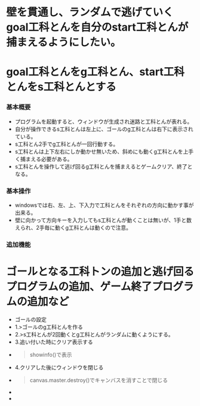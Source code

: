 # 壁を貫通し、ランダムで逃げていくgoal工科とんを自分のstart工科とんが捕まえるようにしたい。
# goal工科とんをg工科とん、start工科とんをs工科とんとする
### 基本概要
- プログラムを起動すると、ウィンドウが生成され迷路と工科とんが表れる。
- 自分が操作できるs工科とんは左上に、ゴールのg工科とんは右下に表示されている。
- s工科とん2手でg工科とんが一回行動する。
- s工科とんは上下左右にしか動かせ無いため、斜めにも動くg工科とんを上手く捕まえる必要がある。
- s工科とんを操作して逃げ回るg工科とんを捕まえるとゲームクリア、終了となる。
### 基本操作
- windowsでは右、左、上、下入力で工科とんをそれぞれの方向に動かす事が出来る。
- 壁に向かって方向キーを入力してもs工科とんが動くことは無いが、1手と数えられ、2手毎に動くg工科とんは動くので注意。
### 追加機能
# ゴールとなる工科トンの追加と逃げ回るプログラムの追加、ゲーム終了プログラムの追加など
- ゴールの設定
- 1.>ゴールのg工科とんを作る
- 2.>s工科とんが2回動くとg工科とんがランダムに動くようにする。 
- 3.追い付いた時にクリア表示する
-   >showinfo()で表示
- 4.クリアした後にウィンドウを閉じる
-   >canvas.master.destroy()でキャンバスを消すことで閉じる
- 
- 